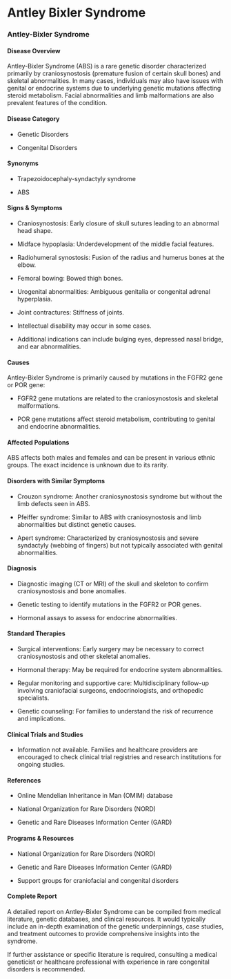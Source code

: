 # Antley Bixler Syndrome
### Antley-Bixler Syndrome

#### Disease Overview
Antley-Bixler Syndrome (ABS) is a rare genetic disorder characterized primarily by craniosynostosis (premature fusion of certain skull bones) and skeletal abnormalities. In many cases, individuals may also have issues with genital or endocrine systems due to underlying genetic mutations affecting steroid metabolism. Facial abnormalities and limb malformations are also prevalent features of the condition.

#### Disease Category
- Genetic Disorders
- Congenital Disorders

#### Synonyms
- Trapezoidocephaly-syndactyly syndrome
- ABS

#### Signs & Symptoms
- Craniosynostosis: Early closure of skull sutures leading to an abnormal head shape.
- Midface hypoplasia: Underdevelopment of the middle facial features.
- Radiohumeral synostosis: Fusion of the radius and humerus bones at the elbow.
- Femoral bowing: Bowed thigh bones.
- Urogenital abnormalities: Ambiguous genitalia or congenital adrenal hyperplasia.
- Joint contractures: Stiffness of joints.
- Intellectual disability may occur in some cases.
- Additional indications can include bulging eyes, depressed nasal bridge, and ear abnormalities.

#### Causes
Antley-Bixler Syndrome is primarily caused by mutations in the FGFR2 gene or POR gene:
- FGFR2 gene mutations are related to the craniosynostosis and skeletal malformations.
- POR gene mutations affect steroid metabolism, contributing to genital and endocrine abnormalities.

#### Affected Populations
ABS affects both males and females and can be present in various ethnic groups. The exact incidence is unknown due to its rarity.

#### Disorders with Similar Symptoms
- Crouzon syndrome: Another craniosynostosis syndrome but without the limb defects seen in ABS.
- Pfeiffer syndrome: Similar to ABS with craniosynostosis and limb abnormalities but distinct genetic causes.
- Apert syndrome: Characterized by craniosynostosis and severe syndactyly (webbing of fingers) but not typically associated with genital abnormalities.

#### Diagnosis
- Diagnostic imaging (CT or MRI) of the skull and skeleton to confirm craniosynostosis and bone anomalies.
- Genetic testing to identify mutations in the FGFR2 or POR genes.
- Hormonal assays to assess for endocrine abnormalities.

#### Standard Therapies
- Surgical interventions: Early surgery may be necessary to correct craniosynostosis and other skeletal anomalies.
- Hormonal therapy: May be required for endocrine system abnormalities.
- Regular monitoring and supportive care: Multidisciplinary follow-up involving craniofacial surgeons, endocrinologists, and orthopedic specialists.
- Genetic counseling: For families to understand the risk of recurrence and implications.

#### Clinical Trials and Studies
- Information not available. Families and healthcare providers are encouraged to check clinical trial registries and research institutions for ongoing studies.

#### References
- Online Mendelian Inheritance in Man (OMIM) database
- National Organization for Rare Disorders (NORD)
- Genetic and Rare Diseases Information Center (GARD)

#### Programs & Resources
- National Organization for Rare Disorders (NORD)
- Genetic and Rare Diseases Information Center (GARD)
- Support groups for craniofacial and congenital disorders

#### Complete Report
A detailed report on Antley-Bixler Syndrome can be compiled from medical literature, genetic databases, and clinical resources. It would typically include an in-depth examination of the genetic underpinnings, case studies, and treatment outcomes to provide comprehensive insights into the syndrome.

If further assistance or specific literature is required, consulting a medical geneticist or healthcare professional with experience in rare congenital disorders is recommended.
